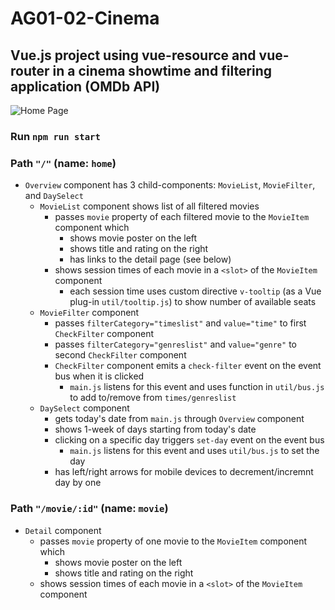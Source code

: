 # AG01-02-Cinema
## Vue.js project using vue-resource and vue-router in a cinema showtime and filtering application (OMDb API)

![Home Page](../assets/a.png?raw=true)

### Run `npm run start`

### Path `"/"` (name: `home`)
- `Overview` component has 3 child-components: `MovieList`, `MovieFilter`, and `DaySelect`
  - `MovieList` component shows list of all filtered movies
    - passes `movie` property of each filtered movie to the `MovieItem` component which
      - shows movie poster on the left
      - shows title and rating on the right
      - has links to the detail page (see below)
    - shows session times of each movie in a `<slot>` of the `MovieItem` component
      - each session time uses custom directive `v-tooltip` (as a Vue plug-in `util/tooltip.js`) to show number of available seats
  - `MovieFilter` component
    - passes `filterCategory="timeslist"` and `value="time"` to first `CheckFilter` component
    - passes `filterCategory="genreslist"` and `value="genre"` to second `CheckFilter` component
    - `CheckFilter` component emits a `check-filter` event on the event bus when it is clicked
      - `main.js` listens for this event and uses function in `util/bus.js` to add to/remove from `times/genreslist`
  - `DaySelect` component
    - gets today's date from `main.js` through `Overview` component
    - shows 1-week of days starting from today's date
    - clicking on a specific day triggers `set-day` event on the event bus
      - `main.js` listens for this event and uses `util/bus.js` to set the day
    - has left/right arrows for mobile devices to decrement/incremnt day by one

### Path `"/movie/:id"` (name: `movie`)
- `Detail` component
  - passes `movie` property of one movie to the `MovieItem` component which
    - shows movie poster on the left
    - shows title and rating on the right
  - shows session times of each movie in a `<slot>` of the `MovieItem` component
